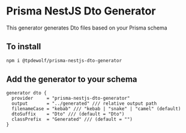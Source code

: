 # Prisma NestJS Dto Generator

This generator generates Dto files based on your Prisma schema

## To install

```bash
npm i @tpdewolf/prisma-nestjs-dto-generator
```

## Add the generator to your schema

```
generator dto {
  provider     = "prisma-nestjs-dto-generator"
  output       = "../generated" /// relative output path
  filenameCase = "kebab" /// "kebab | "snake" | "camel" (default)
  dtoSuffix    = "Dto" /// (default = "Dto")
  classPrefix  = "Generated" /// (default = "")
}
```
